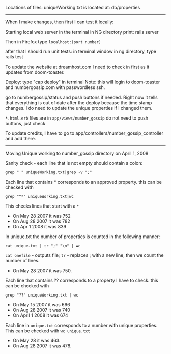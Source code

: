 
Locations of files:
uniqueWorking.txt is located at:
db/properties

-----------------------------
When I make changes, then first I can test it locally:

Starting local web server in the terminal in NG directory print:
rails server

Then in Firefox type
`localhost:(port number)`


after that I should run unit tests:
in terminal window in ng directory, type rails test


To update the website at dreamhost.com I need to check in first as it updates from doom-toaster.

Deploy:
type "cap deploy" in terminal
Note: this will login to doom-toaster and numbergossip.com with passwordless ssh.


go to numbergossip/status and push buttons if needed. Right now it tells that everything is out of date after the deploy because the time stamp changes. I do need to update the unique properties if I changed them.


`*.html.erb` files are in `app/views/number_gossip`
     do not need to push buttons, just check

To update credits, I have to go to app/controllers/number_gossip_controller and add there.




---------------------------------------
Moving Unique working to number_gossip directory on April 1, 2008

Sanity check - each line that is not empty should contain a colon:

```
grep " " uniqueWorking.txt|grep -v ";"
```

Each line that contains * corresponds to an approved property.
this can be checked with 
```
grep "^*" uniqueWorking.txt|wc
```
This checks lines that start with a `*`

- On May 28 2007 it was 752
- On Aug 28 2007 it was 782
- On Apr 1 2008 it was 839

In unique.txt the number of properties is counted in the following manner:
```
cat unique.txt | tr ";" "\n" | wc
```

`cat onefile` - outputs file; `tr` - replaces ; with a new line, then
we count the number of lines.

- On May 28 2007 it was 750.

Each line that contains ?? corresponds to a property I have to check.
this can be checked with
```
grep "??" uniqueWorking.txt | wc
```

- On May 15 2007 it was 666
- On Aug 28 2007 it was 740
- On April 1 2008 it was 674

Each line in `unique.txt` corresponds to a number with unique properties.
This can be checked with `wc unique.txt`

- On May 28 it was 463.
- On Aug 28 2007 it was 478.


